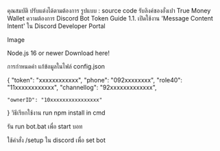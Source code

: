 คุณสมบัติ
ปรับแต่งได้ตามต้องการ รูปแบบ : source code
รับลิงค์ซองอั่งเปา True Money Wallet
ความต้องการ
Discord Bot Token Guide
1.1. เปิดใช้งาน 'Message Content Intent' ใน Discord Developer Portal

Image

Node.js 16 or newer Download here!

การกำหนดค่า
แก้ข้อมูลในไฟล์ config.json

{
    "token": "xxxxxxxxxxxx",
    "phone": "092xxxxxxxx",
    "role40": "11xxxxxxxxxxxx",
    "channellog": "92xxxxxxxxxxxxx",

    "ownerID": "10xxxxxxxxxxxxxxxx"
}
วิธีเรียกใช้งาน
run npm install in cmd

รัน run bot.bat เพื่อ start บอท

ใช้คําสั่ง /setup ใน discord เพื่อ set bot
